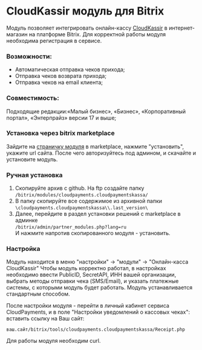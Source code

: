 # CloudKassir модуль для Bitrix
Модуль позволяет интегрировать онлайн-кассу [CloudKassir](https://cloudkassir.ru) в интернет-магазин на платформе Bitrix. 
Для корректной работы модуля необходима регистрация в сервисе.

### Возможности:  
	
* Автоматическая отправка чеков прихода;
* Отправка чеков возврата прихода;
* Отправка чеков на email клиента;

### Совместимость:
Подходящие редакции:«Малый бизнес», «Бизнес», «Корпоративный портал», «Энтерпрайз» версии 17 и выше;

### Установка через bitrix marketplace

Зайдите на [страничку модуля](http://marketplace.1c-bitrix.ru/solutions/cloudpayments.cloudpaymentskassa/) в marketplace, нажмите "установить", укажите url сайта. После чего авторизуйтесь под админом, и скачайте и установите модуль.


### Ручная установка

1.	Скопируйте архив с github. На ftp создайте папку  
`/bitrix/modules/cloudpayments.cloudpaymentskassa/`
2.	В папку скопируйте все содержимое из архивной папки  
`\cloudpayments.cloudpaymentskassa\\.last_version\` 
3.	Далее, перейдите в раздел установки решений c marketplace в админке  
`/bitrix/admin/partner_modules.php?lang=ru`  
И нажмите напротив скопированного модуля - установить. 

### Настройка
  Модуль находится в меню "настройки" -> "модули" -> "Онлайн-касса CloudKassir"
    Чтобы модуль корректно работал, в настройках необходимо ввести PublicID, SecretAPI, ИНН вашей организации, выбрать методы отправки чека (SMS/Email), и указать платежные системы, с которыми модуль будет работать.
	Модуль устанавливается стандартным способом. 

После настройки модуля - перейти в личный кабинет﻿ сервиса CloudPayments, и в поле "Настройки уведомлений о кассовых чеках﻿":
вставить ссылку на Ваш сайт:

`ваш.сайт/bitrix/tools/cloudpayments.cloudpaymentskassa/Receipt.php`

Для работы модуля необходим curl.

